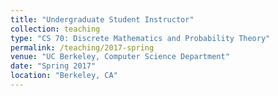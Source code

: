 ```yaml
---
title: "Undergraduate Student Instructor"
collection: teaching
type: "CS 70: Discrete Mathematics and Probability Theory"
permalink: /teaching/2017-spring
venue: "UC Berkeley, Computer Science Department"
date: "Spring 2017"
location: "Berkeley, CA"
---
```


